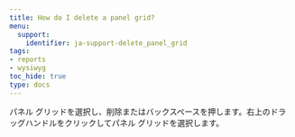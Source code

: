 ```yaml
---
title: How do I delete a panel grid?
menu:
  support:
    identifier: ja-support-delete_panel_grid
tags:
- reports
- wysiwyg
toc_hide: true
type: docs
---
```


パネル グリッドを選択し、削除またはバックスペースを押します。右上のドラッグハンドルをクリックしてパネル グリッドを選択します。
